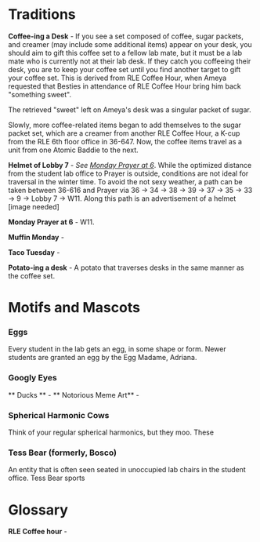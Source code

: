 # Traditions
**Coffee-ing a Desk** - 
If you see a set composed of coffee, sugar packets, and creamer (may include some additional items) appear on your desk, you should aim to gift this coffee set to a fellow lab mate, but it must be a lab mate who is currently not at their lab desk. If they catch you coffeeing their desk, you are to keep your coffee set until you find another target to gift your coffee set. This is derived from RLE Coffee Hour, when Ameya requested that Besties in attendance of RLE Coffee Hour bring him back "something sweet". 

The retrieved "sweet" left on Ameya's desk was a singular packet of sugar.

Slowly, more coffee-related items began to add themselves to the sugar packet set, which are a creamer from another RLE Coffee Hour, a K-cup from the RLE 6th floor office in 36-647. Now, the coffee items travel as a unit from one Atomic Baddie to the next.

**Helmet of Lobby 7** - *See [Monday Prayer at 6](#monday-prayer-at-6)*. While the optimized distance from the student lab office to Prayer is outside, conditions are not ideal for traversal in the winter time. To avoid the not sexy weather, a path can be taken between 36-616 and Prayer via 36 → 34 → 38 → 39 → 37 → 35 → 33 → 9 → Lobby 7 → W11. Along this path is an advertisement of a helmet  [image needed]

**Monday Prayer at 6** - W11.

**Muffin Monday** - 

**Taco Tuesday** - 

**Potato-ing a desk** - A potato that traverses desks in the same manner as the coffee set.

# Motifs and Mascots
### Eggs
Every student in the lab gets an egg, in some shape or form. Newer students are granted an egg by the Egg Madame, Adriana.
### Googly Eyes
** Ducks ** -
** Notorious Meme Art** - 
### Spherical Harmonic Cows
Think of your regular spherical harmonics, but they moo. These 

### Tess Bear (formerly, Bosco)
An entity that is often seen seated in unoccupied lab chairs in the student office. Tess Bear sports 

# Glossary
**RLE Coffee hour** - 
